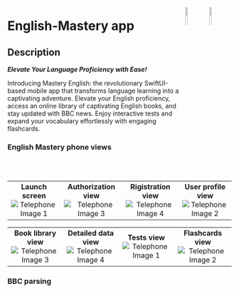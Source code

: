 <a href="https://developer.apple.com/xcode/swiftui/"><img src="https://img.icons8.com/?size=512&id=24465&format=png" align="right" width="10%"></a>
<img src="https://i.imgur.com/2wXKp4n.png" align="right" width="10%"></a>
# English-Mastery app
## Description
_**Elevate Your Language Proficiency with Ease!**_

Introducing Mastery English: the revolutionary SwiftUI-based mobile app that transforms language learning into a captivating adventure. Elevate your English proficiency, access an online library of captivating English books, and stay updated with BBC news. Enjoy interactive tests and expand your vocabulary effortlessly with engaging flashcards.
### English Mastery phone views


<table>
  <tr>
    <td align="center"><strong>Launch screen</strong><br><img src="https://i.imgur.com/Dn7xGdv.png" alt="Telephone Image 1"></td>
    <td align="center"><strong>Authorization view</strong><br><img src="https://i.imgur.com/oFrqpEi.png" alt="Telephone Image 3"></td>
    <td align="center"><strong>Rigistration view</strong><br><img src="https://i.imgur.com/ChPspvx.png" alt="Telephone Image 4"></td>
    <td align="center"><strong>User profile view</strong><br><img src="https://i.imgur.com/rYXL1ui.png" alt="Telephone Image 2"></td>
  </tr>
</table>

<table>
  <tr>
    <td align="center"><strong>Book library view</strong><br><img src="https://i.imgur.com/NzUhZa5.png" alt="Telephone Image 3"></td>
    <td align="center"><strong>Detailed data view</strong><br><img src="https://i.imgur.com/CdJKqWz.png" alt="Telephone Image 4"></td>
    <td align="center"><strong>Tests view</strong><br><img src="https://i.imgur.com/DFL4sT3.png" alt="Telephone Image 1"></td>
    <td align="center"><strong>Flashcards view</strong><br><img src="https://i.imgur.com/oDsO30R.png" alt="Telephone Image 2"></td>
  </tr>
</table>

### BBC parsing 

